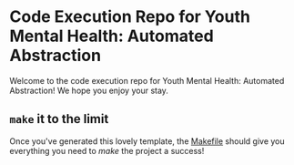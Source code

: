 # Code Execution Repo for Youth Mental Health: Automated Abstraction

Welcome to the code execution repo for Youth Mental Health: Automated Abstraction! We hope you enjoy your stay.

## `make` it to the limit

Once you've generated this lovely template, the [Makefile](./Makefile) should give you everything you need to _make_ the project a success!